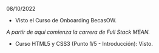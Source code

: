 08/10/2022

- Visto el Curso de Onboarding BecasOW.

*A partir de aquí comienza la carrera de Full Stack MEAN.*

- Curso HTML5 y CSS3 (Punto 1/5 - Introducción): Visto.
